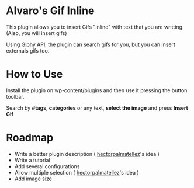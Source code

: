 Alvaro's Gif Inline
==========

This plugin allows you to insert Gifs "inline" with text that you are writting. (Also, you will insert gifs)

Using [Giphy API](http://giphy.com/), the plugin can search gifs for you, but you can insert externals gifs too. 


How to Use
=====

Install the plugin on wp-content/plugins and then use it pressing the button toolbar.

Search by **#tags**, **categories** or any text, **select the image** and press **Insert Gif**

Roadmap
=====

  * Write a better plugin description ( [hectorpalmatellez](https://github.com/hectorpalmatellez)'s idea )
  * Write a tutorial
  * Add several configurations 
  * Allow multiple selection ( [hectorpalmatellez](https://github.com/hectorpalmatellez)'s idea )
  * Add image size 
